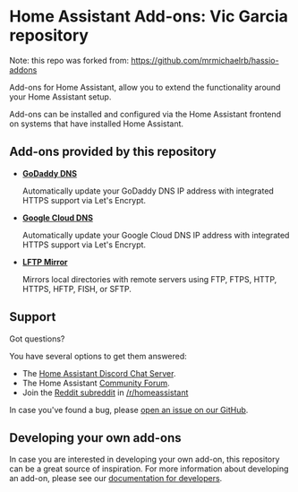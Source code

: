 # Home Assistant Add-ons: Vic Garcia repository

Note: this repo was forked from: https://github.com/mrmichaelrb/hassio-addons

Add-ons for Home Assistant, allow you to extend the functionality
around your Home Assistant setup.

Add-ons can be installed and configured via the Home Assistant frontend on
systems that have installed Home Assistant.

## Add-ons provided by this repository

- **[GoDaddy DNS](/godaddy_dns/README.md)**

    Automatically update your GoDaddy DNS IP address with integrated HTTPS support via Let's Encrypt.

- **[Google Cloud DNS](/google_cloud_dns/README.md)**

    Automatically update your Google Cloud DNS IP address with integrated HTTPS support via Let's Encrypt.

- **[LFTP Mirror](/lftp_mirror/README.md)**

    Mirrors local directories with remote servers using FTP, FTPS, HTTP, HTTPS, HFTP, FISH, or SFTP.

## Support

Got questions?

You have several options to get them answered:

- The [Home Assistant Discord Chat Server][discord].
- The Home Assistant [Community Forum][forum].
- Join the [Reddit subreddit][reddit] in [/r/homeassistant][reddit]

In case you've found a bug, please [open an issue on our GitHub][issue].

## Developing your own add-ons

In case you are interested in developing your own add-on, this
repository can be a great source of inspiration. For more information
about developing an add-on, please see our
[documentation for developers][dev-docs].

[discord]: https://discord.gg/c5DvZ4e
[forum]: https://community.home-assistant.io
[issue]: https://github.com/mrmichaelrb/hassio-addons/issues
[reddit]: https://reddit.com/r/homeassistant
[dev-docs]: https://developers.home-assistant.io/docs/add-ons
